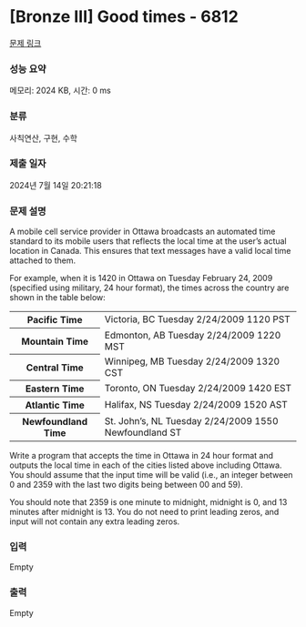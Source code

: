 # [Bronze III] Good times - 6812 

[문제 링크](https://www.acmicpc.net/problem/6812) 

### 성능 요약

메모리: 2024 KB, 시간: 0 ms

### 분류

사칙연산, 구현, 수학

### 제출 일자

2024년 7월 14일 20:21:18

### 문제 설명

<p>A mobile cell service provider in Ottawa broadcasts an automated time standard to its mobile users that reflects the local time at the user’s actual location in Canada. This ensures that text messages have a valid local time attached to them.</p>

<p>For example, when it is 1420 in Ottawa on Tuesday February 24, 2009 (specified using military, 24 hour format), the times across the country are shown in the table below:</p>

<table class="table table-bordered">
	<tbody>
		<tr>
			<th>Pacific Time</th>
			<td>Victoria, BC Tuesday 2/24/2009 1120 PST</td>
		</tr>
		<tr>
			<th>Mountain Time</th>
			<td>Edmonton, AB Tuesday 2/24/2009 1220 MST</td>
		</tr>
		<tr>
			<th>Central Time</th>
			<td>Winnipeg, MB Tuesday 2/24/2009 1320 CST</td>
		</tr>
		<tr>
			<th>Eastern Time</th>
			<td>Toronto, ON Tuesday 2/24/2009 1420 EST</td>
		</tr>
		<tr>
			<th>Atlantic Time</th>
			<td>Halifax, NS Tuesday 2/24/2009 1520 AST</td>
		</tr>
		<tr>
			<th>Newfoundland Time</th>
			<td>St. John’s, NL Tuesday 2/24/2009 1550 Newfoundland ST</td>
		</tr>
	</tbody>
</table>

<p>Write a program that accepts the time in Ottawa in 24 hour format and outputs the local time in each of the cities listed above including Ottawa. You should assume that the input time will be valid (i.e., an integer between 0 and 2359 with the last two digits being between 00 and 59).</p>

<p>You should note that 2359 is one minute to midnight, midnight is 0, and 13 minutes after midnight is 13. You do not need to print leading zeros, and input will not contain any extra leading zeros.</p>

### 입력 

 Empty

### 출력 

 Empty

